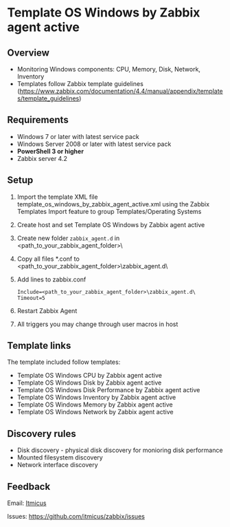 # Template OS Windows by Zabbix agent active

## Overview
- Monitoring Windows components: CPU, Memory, Disk, Network, Inventory
- Templates follow Zabbix template guidelines (https://www.zabbix.com/documentation/4.4/manual/appendix/templates/template_guidelines)
  
## Requirements
  
- Windows 7 or later with latest service pack  
- Windows Server 2008 or later with latest service pack  
- **PowerShell 3 or higher**  
- Zabbix server 4.2

## Setup

1. Import the template XML file template_os_windows_by_zabbix_agent_active.xml using the Zabbix Templates Import feature to group Templates/Operating Systems

2. Create host and set Template OS Windows by Zabbix agent active

3. Create new folder `zabbix_agent.d` in <path_to_your_zabbix_agent_folder>\

4. Copy all files *.conf to <path_to_your_zabbix_agent_folder>\zabbix_agent.d\  

5. Add lines to zabbix.conf

    ```
    Include=<path_to_your_zabbix_agent_folder>\zabbix_agent.d\  
    Timeout=5
    ```

6. Restart Zabbix Agent  

7. All triggers you may change through user macros in host

## Template links

The template included follow templates:

- Template OS Windows CPU by Zabbix agent active
- Template OS Windows Disk by Zabbix agent active
- Template OS Windows Disk Performance by Zabbix agent active
- Template OS Windows Inventory by Zabbix agent active
- Template OS Windows Memory by Zabbix agent active
- Template OS Windows Network by Zabbix agent active

## Discovery rules

- Disk discovery - physical disk discovery for monioring disk performance
- Mounted filesystem discovery
- Network interface discovery

## Feedback

Email: [Itmicus](mailto:info@itmicus.ru)

Issues: https://github.com/itmicus/zabbix/issues
